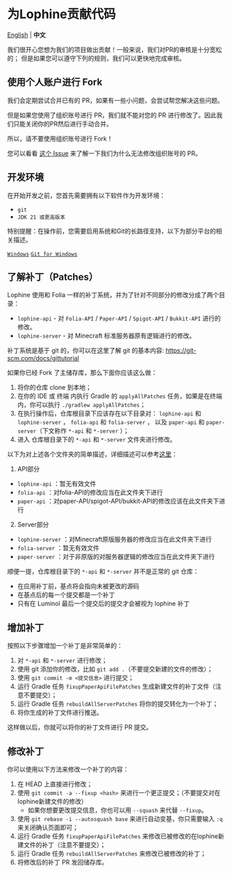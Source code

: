 为Lophine贡献代码
===========

[English](./CONTRIBUTING_EN.md) | **中文**

我们很开心您想为我们的项目做出贡献！一般来说，我们对PR的审核是十分宽松的；
但是如果您可以遵守下列的规则，我们可以更快地完成审核。

## 使用个人账户进行 Fork

我们会定期尝试合并已有的 PR，如果有一些小问题，会尝试帮您解决这些问题。

但是如果您使用了组织账号进行 PR，我们就不能对您的 PR 进行修改了。因此我们只能关闭你的PR然后进行手动合并。

所以，请不要使用组织账号进行 Fork！

您可以看看 [这个 Issue](https://github.com/isaacs/github/issues/1681) 来了解一下我们为什么无法修改组织账号的 PR。

## 开发环境

在开始开发之前，您首先需要拥有以下软件作为开发环境：

- `git`
- `JDK 21 或更高版本`

特别提醒：在操作前，您需要启用系统和Git的长路径支持，以下为部分平台的相关描述。

[`Windows`](https://learn.microsoft.com/windows/win32/fileio/maximum-file-path-limitation)
[`Git for Windows`](https://gitforwindows.org/faq.html#i-get-errors-trying-to-check-out-files-with-long-path-names)

## 了解补丁（Patches）

Lophine 使用和 Folia 一样的补丁系统，并为了针对不同部分的修改分成了两个目录：

- `lophine-api` - 对 `Folia-API` / `Paper-API` / `Spigot-API` / `Bukkit-API` 进行的修改。
- `lophine-server` - 对 Minecraft 标准服务器原有逻辑进行的修改。

补丁系统是基于 git 的，你可以在这里了解 git 的基本内容: <https://git-scm.com/docs/gittutorial>

如果你已经 Fork 了主储存库，那么下面你应该这么做：

1. 将你的仓库 clone 到本地；
2. 在你的 IDE 或 终端 内执行 Gradle 的 `applyAllPatches` 任务，如果是在终端内，你可以执行 `./gradlew applyAllPatches`；
3. 在执行操作后，仓库根目录下应该存在以下目录对： `lophine-api` 和 `lophine-server` ， `folia-api` 和 `folia-server` ， 以及 `paper-api` 和 `paper-server`（下文称作 `*-api` 和 `*-server` ）；
4. 进入 仓库根目录下的 `*-api` 和 `*-server` 文件夹进行修改。

以下为对上述各个文件夹的简单描述，详细描述可以参考[这里](https://github.com/Toffikk/paperweight-examples/blob/18241979c88068d5b061d95ad69c98ecb201c246/README.md)：
1. API部分
 - `lophine-api` ：暂无有效文件
 - `folia-api` ：对folia-API的修改应当在此文件夹下进行
 - `paper-api` ：对paper-API/spigot-API/bukkit-API的修改应该在此文件夹下进行

2. Server部分
 - `lophine-server` ：对Minecraft原版服务器的修改应当在此文件夹下进行
 - `folia-server` ：暂无有效文件
 - `paper-server` ：对于非原版的对服务器逻辑的修改应当在此文件夹下进行

顺便一提，仓库根目录下的 `*-api` 和 `*-server` 并不是正常的 git 仓库：

- 在应用补丁前，基点将会指向未被更改的源码
- 在基点后的每一个提交都是一个补丁
- 只有在 Luminol 最后一个提交后的提交才会被视为 lophine 补丁

## 增加补丁

按照以下步骤增加一个补丁是非常简单的：

1. 对 `*-api` 和 `*-server` 进行修改；
2. 使用 git 添加你的修改，比如 `git add .`（不要提交新建的文件的修改）；
3. 使用 `git commit -m <提交信息>` 进行提交；
4. 运行 Gradle 任务 `fixupPaperApiFilePatches` 生成新建文件的补丁文件（注意不要提交）；
5. 运行 Gradle 任务 `rebuildAllServerPatches` 将你的提交转化为一个补丁；
6. 将你生成的补丁文件进行推送。

这样做以后，你就可以将你的补丁文件进行 PR 提交。

## 修改补丁

你可以使用以下方法来修改一个补丁的内容：

1. 在 HEAD 上直接进行修改；
2. 使用 `git commit -a --fixup <hash>` 来进行一个更正提交；（不要提交对在lophine新建文件的修改）
   - 如果你想要更改提交信息，你也可以用 `--squash` 来代替 `--fixup`。
3. 使用 `git rebase -i --autosquash base` 来进行自动变基，你只需要输入 `:q` 来关闭确认页面即可；
4. 运行 Gradle 任务 `fixupPaperApiFilePatches` 来修改已被修改的在lophine新建文件的补丁（注意不要提交）；
5. 运行 Gradle 任务 `rebuildAllServerPatches` 来修改已被修改的补丁；
6. 将修改后的补丁 PR 发回储存库。
